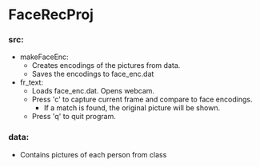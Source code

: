 # FaceRecProj

### src:
* makeFaceEnc:
	* Creates encodings of the pictures from data.
	* Saves the encodings to face_enc.dat
* fr_text:
	* Loads face_enc.dat. Opens webcam.
	* Press 'c' to capture current frame and compare to face encodings.
		* If a match is found, the original picture will be shown.
	* Press 'q' to quit program.

### data:
* Contains pictures of each person from class
